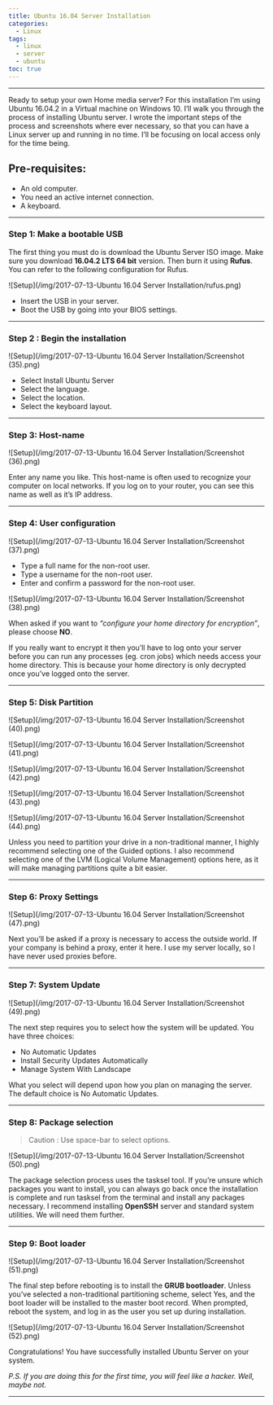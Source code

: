 ```yaml
---
title: Ubuntu 16.04 Server Installation
categories:
  - Linux
tags:
  - linux
  - server
  - ubuntu
toc: true
---
```


---

<span class="firstcharacter">R</span>eady to setup your own Home media server? For this installation I’m using Ubuntu 16.04.2 in a Virtual machine on Windows 10. I’ll walk you through the process of installing Ubuntu server. I wrote the important steps of the process and screenshots where ever necessary, so that you can have a Linux server up and running in no time. I’ll be focusing on local access only for the time being.


## Pre-requisites:

* An old computer.
* You need an active internet connection.
* A keyboard.

---
### Step 1: Make a bootable USB

The first thing you must do is download the Ubuntu Server ISO image. Make sure you download **16.04.2 LTS 64 bit** version. Then burn it using **Rufus**. You can refer to the following configuration for Rufus.

![Setup](/img/2017-07-13-Ubuntu 16.04 Server Installation/rufus.png)

* Insert the USB in your server.
* Boot the USB by going into your BIOS settings.

---
### Step 2 : Begin the installation

![Setup](/img/2017-07-13-Ubuntu 16.04 Server Installation/Screenshot (35).png)

* Select Install Ubuntu Server
* Select the language.
* Select the location.
* Select the keyboard layout.

---
### Step 3: Host-name

![Setup](/img/2017-07-13-Ubuntu 16.04 Server Installation/Screenshot (36).png)

Enter any name you like. This host-name is often used to recognize your computer on local networks. If you log on to your router, you can see this name as well as it’s IP address.

---
### Step 4: User configuration

![Setup](/img/2017-07-13-Ubuntu 16.04 Server Installation/Screenshot (37).png)

* Type a full name for the non-root user.
* Type a username for the non-root user.
* Enter and confirm a password for the non-root user.

![Setup](/img/2017-07-13-Ubuntu 16.04 Server Installation/Screenshot (38).png)

When asked if you want to *“configure your home directory for encryption”*, please choose **NO**.

If you really want to encrypt it then you’ll have to log onto your server before you can run any processes (eg. cron jobs) which needs access your home directory. This is because your home directory is only decrypted once you’ve logged onto the server.

---
### Step 5: Disk Partition

![Setup](/img/2017-07-13-Ubuntu 16.04 Server Installation/Screenshot (40).png)

![Setup](/img/2017-07-13-Ubuntu 16.04 Server Installation/Screenshot (41).png)

![Setup](/img/2017-07-13-Ubuntu 16.04 Server Installation/Screenshot (42).png)

![Setup](/img/2017-07-13-Ubuntu 16.04 Server Installation/Screenshot (43).png)

![Setup](/img/2017-07-13-Ubuntu 16.04 Server Installation/Screenshot (44).png)

Unless you need to partition your drive in a non-traditional manner, I highly recommend selecting one of the Guided options.
I also recommend selecting one of the LVM (Logical Volume Management) options here, as it will make managing partitions quite a bit easier.

---
### Step 6: Proxy Settings

![Setup](/img/2017-07-13-Ubuntu 16.04 Server Installation/Screenshot (47).png)

Next you’ll be asked if a proxy is necessary to access the outside world. If your company is behind a proxy, enter it here. I use my server locally, so I have never used proxies before.

---
### Step 7: System Update

![Setup](/img/2017-07-13-Ubuntu 16.04 Server Installation/Screenshot (49).png)

The next step requires you to select how the system will be updated. You have three choices:

* No Automatic Updates
* Install Security Updates Automatically
* Manage System With Landscape

What you select will depend upon how you plan on managing the server. The default choice is No Automatic Updates.

---
### Step 8: Package selection

> Caution : Use space-bar to select options.

![Setup](/img/2017-07-13-Ubuntu 16.04 Server Installation/Screenshot (50).png)

The package selection process uses the tasksel tool. If you’re unsure which packages you want to install, you can always go back once the installation is complete and run tasksel from the terminal and install any packages necessary.
I recommend installing **OpenSSH** server and standard system utilities. We will need them further.

---
### Step 9: Boot loader

![Setup](/img/2017-07-13-Ubuntu 16.04 Server Installation/Screenshot (51).png)

The final step before rebooting is to install the **GRUB bootloader**. Unless you’ve selected a non-traditional partitioning scheme, select Yes, and the boot loader will be installed to the master boot record.
When prompted, reboot the system, and log in as the user you set up during installation.

![Setup](/img/2017-07-13-Ubuntu 16.04 Server Installation/Screenshot (52).png)

Congratulations! You have successfully installed Ubuntu Server on your system.

*P.S. If you are doing this for the first time, you will feel like a hacker. Well, maybe not.*

---